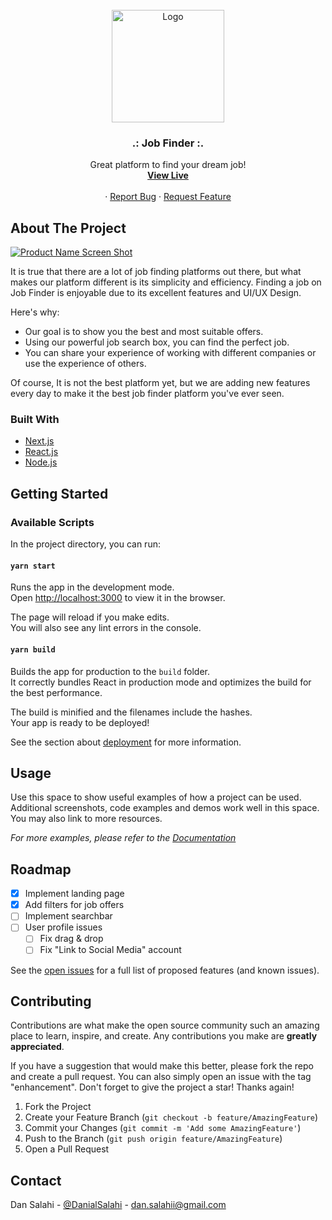 <div id="top"></div>

<!-- PROJECT LOGO -->
<br />
<div align="center">
    <img src="frontend/assets/imgs/01_header/logo_dark.png" alt="Logo" width="180">

  <h3 align="center">.: Job Finder :.</h3>

  <p align="center">
    Great platform to find your dream job!
     <br />
    <a href="https://dansalahi.github.io/fullstack-job-board/frontend/" target="_blank"><strong>View Live</strong></a>
       <br />
       <br />
    ·
    <a href="https://github.com/dansalahi/fullstack-job-board/issues">Report Bug</a>
    ·
    <a href="https://github.com/dansalahi/fullstack-job-board/issues">Request Feature</a>
  </p>
</div>

<!-- ABOUT THE PROJECT -->
## About The Project

[![Product Name Screen Shot][product-screenshot]](https://example.com)

It is true that there are a lot of job finding platforms out there, but what makes our platform different is its simplicity and efficiency. Finding a job on Job Finder is enjoyable due to its excellent features and UI/UX Design.

Here's why:
* Our goal is to show you the best and most suitable offers.
* Using our powerful job search box, you can find the perfect job.
* You can share your experience of working with different companies or use the experience of others.

Of course, It is not the best platform yet, but we are adding new features every day to make it the best job finder platform you've ever seen.

### Built With

* [Next.js](https://nextjs.org/)
* [React.js](https://reactjs.org/)
* [Node.js](https://nodejs.org)

<!-- GETTING STARTED -->
## Getting Started

### Available Scripts

In the project directory, you can run:

#### `yarn start`

Runs the app in the development mode.\
Open [http://localhost:3000](http://localhost:3000) to view it in the browser.

The page will reload if you make edits.\
You will also see any lint errors in the console.

#### `yarn build`

Builds the app for production to the `build` folder.\
It correctly bundles React in production mode and optimizes the build for the best performance.

The build is minified and the filenames include the hashes.\
Your app is ready to be deployed!

See the section about [deployment](https://facebook.github.io/create-react-app/docs/deployment) for more information.


<!-- USAGE EXAMPLES -->
## Usage

Use this space to show useful examples of how a project can be used. Additional screenshots, code examples and demos work well in this space. You may also link to more resources.

_For more examples, please refer to the [Documentation](https://example.com)_


<!-- ROADMAP -->
## Roadmap

- [x] Implement landing page
- [x] Add filters for job offers
- [ ] Implement searchbar
- [ ] User profile issues
    - [ ] Fix drag & drop
    - [ ] Fix "Link to Social Media" account

See the [open issues](https://github.com/othneildrew/Best-README-Template/issues) for a full list of proposed features (and known issues).

<!-- CONTRIBUTING -->
## Contributing

Contributions are what make the open source community such an amazing place to learn, inspire, and create. Any contributions you make are **greatly appreciated**.

If you have a suggestion that would make this better, please fork the repo and create a pull request. You can also simply open an issue with the tag "enhancement".
Don't forget to give the project a star! Thanks again!

1. Fork the Project
2. Create your Feature Branch (`git checkout -b feature/AmazingFeature`)
3. Commit your Changes (`git commit -m 'Add some AmazingFeature'`)
4. Push to the Branch (`git push origin feature/AmazingFeature`)
5. Open a Pull Request

<!-- CONTACT -->
## Contact

Dan Salahi - [@DanialSalahi](https://twitter.com/DanialSalahi) - dan.salahii@gmail.com


<!-- MARKDOWN LINKS & IMAGES -->
[contributors-shield]: https://img.shields.io/github/contributors/othneildrew/Best-README-Template.svg?style=for-the-badge
[contributors-url]: https://github.com/othneildrew/Best-README-Template/graphs/contributors
[forks-shield]: https://img.shields.io/github/forks/othneildrew/Best-README-Template.svg?style=for-the-badge
[forks-url]: https://github.com/othneildrew/Best-README-Template/network/members
[stars-shield]: https://img.shields.io/github/stars/othneildrew/Best-README-Template.svg?style=for-the-badge
[stars-url]: https://github.com/othneildrew/Best-README-Template/stargazers
[issues-shield]: https://img.shields.io/github/issues/othneildrew/Best-README-Template.svg?style=for-the-badge
[issues-url]: https://github.com/othneildrew/Best-README-Template/issues
[license-shield]: https://img.shields.io/github/license/othneildrew/Best-README-Template.svg?style=for-the-badge
[license-url]: https://github.com/othneildrew/Best-README-Template/blob/master/LICENSE.txt
[linkedin-shield]: https://img.shields.io/badge/-LinkedIn-black.svg?style=for-the-badge&logo=linkedin&colorB=555
[linkedin-url]: https://linkedin.com/in/othneildrew
[product-screenshot]: https://i.ibb.co/LRwX1JM/Screenshot-2022-05-01-192248.jpg

